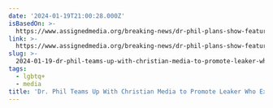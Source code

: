 ```yaml
---
date: '2024-01-19T21:00:28.000Z'
isBasedOn: >-
  https://www.assignedmedia.org/breaking-news/dr-phil-plans-show-featuring-eithan-haim
link: >-
  https://www.assignedmedia.org/breaking-news/dr-phil-plans-show-featuring-eithan-haim
slug: >-
  2024-01-19-dr-phil-teams-up-with-christian-media-to-promote-leaker-who-exposed-trans
tags:
  - lgbtq+
  - media
title: 'Dr. Phil Teams Up With Christian Media to Promote Leaker Who Exposed Trans '
---
```


